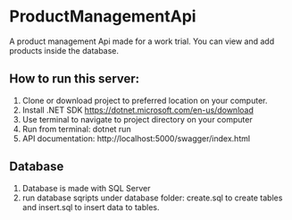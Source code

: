 # ProductManagementApi
A product management Api made for a work trial. You can view and add products inside the database. 

## How to run this server:
1) Clone or download project to preferred location on your computer.
2) Install .NET SDK https://dotnet.microsoft.com/en-us/download
3) Use terminal to navigate to project directory on your computer
4) Run from terminal: dotnet run
5) API documentation: http://localhost:5000/swagger/index.html

## Database
1) Database is made with SQL Server
2) run database sqripts under database folder: create.sql to create tables and insert.sql to insert data to tables.
